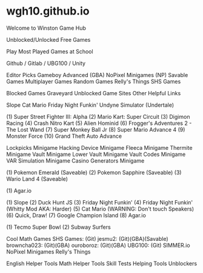 # wgh10.github.io
Welcome to Winston Game Hub

Unblocked/Unlocked Free Games 

Play Most Played Games at School

Github / Gitlab / UBG100 / Unity

Editor Picks
Gameboy Advanced (GBA)
NoPixel Minigames (NP)
Savable Games
Multiplayer Games
Random Games
Relly's Things
SHS Games

Blocked Games Graveyard
Unblocked Game Sites
Other Helpful Links

Slope
Cat Mario
Friday Night Funkin'
Undyne Simulator (Undertale)

(1) Super Street Fighter III: Alpha
(2) Mario Kart: Super Circuit
(3) Digimon Racing
(4) Crash Nitro Kart
(5) Alien Hominid
(6) Frogger's Adventures 2 - The Lost Wand
(7) Super Monkey Ball Jr
(8) Super Mario Advance 4
(9) Monster Force
(10) Grand Theft Auto Advance

Lockpicks Minigame
Hacking Device Minigame
Fleeca Minigame
Thermite Minigame
Vault Minigame
Lower Vault Minigame
Vault Codes Minigame
VAR Simulation Minigame
Casino Generators Minigame

(1) Pokemon Emerald (Saveable)
(2) Pokemon Sapphire (Saveable)
(3) Wario Land 4 (Saveable)

(1) Agar.io

(1) Slope
(2) Duck Hunt JS
(3) Friday Night Funkin'
(4) Friday Night Funkin' (Whitty Mod AKA: Harder)
(5) Cat Mario (WARNING: Don't touch Speakers)
(6) Quick, Draw!
(7) Google Champion Island
(8) Agar.io

(1) Tecmo Super Bowl
(2) Subway Surfers

Cool Math Games
SHS Games: (Git)
jesmu2: (Git)(GBA)(Savable)
browncha023: (Git)(GBA)
ouroboroz: (Git)(GBA)
UBG100: (Git)
SIMMER.io
NoPixel Minigames
Relly's Things

English Helper Tools
Math Helper Tools
Skill Tests
Helping Tools
Unblockers
